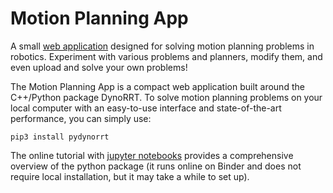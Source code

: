 # Motion Planning App

A small [web application](https://quimortiz.pythonanywhere.com/) designed for solving motion planning problems in robotics. Experiment with various problems and planners, modify them, and even upload and solve your own problems!

The Motion Planning App is a compact web application built around the C++/Python package DynoRRT. To solve motion planning problems on your local computer with an easy-to-use interface and state-of-the-art performance, you can simply use:

```
pip3 install pydynorrt
```

The online tutorial with [jupyter notebooks](https://mybinder.org/v2/gh/quimortiz/dynorrt/main?labpath=notebooks%2Ftutorial0.ipynb) provides a comprehensive overview of the python package (it runs online on Binder and does not require local installation, but it may take a while to set up).
